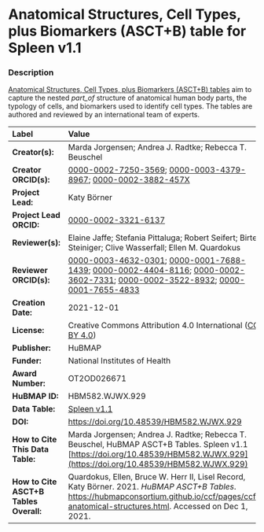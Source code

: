 # Anatomical Structures, Cell Types, plus Biomarkers (ASCT+B) table for Spleen v1.1

### Description
[Anatomical Structures, Cell Types, plus Biomarkers (ASCT+B) tables](https://hubmapconsortium.github.io/ccf/pages/ccf-anatomical-structures.html) aim to capture the nested *part_of* structure of anatomical human body parts, the typology of cells, and biomarkers used to identify cell types. The tables are authored and reviewed by an international team of experts.

| Label | Value |
| :------------- |:-------------|
| **Creator(s):** | Marda Jorgensen; Andrea J. Radtke; Rebecca T. Beuschel |
| **Creator ORCID(s):** | [0000-0002-7250-3569](https://orcid.org/0000-0002-7250-3569); [0000-0003-4379-8967](https://orcid.org/0000-0003-4379-8967); [0000-0002-3882-457X](https://orcid.org/0000-0002-3882-457X) |
| **Project Lead:** | Katy B&ouml;rner |
| **Project Lead ORCID:** | [0000-0002-3321-6137](https://orcid.org/0000-0002-3321-6137) |
| **Reviewer(s):** | Elaine Jaffe; Stefania Pittaluga; Robert Seifert; Birte Steiniger; Clive Wasserfall; Ellen M. Quardokus   |
| **Reviewer ORCID(s):** | [0000-0003-4632-0301](https://orcid.org/0000-0003-4632-0301); [0000-0001-7688-1439](https://orcid.org/0000-0001-7688-1439); [0000-0002-4404-8116](https://orcid.org/0000-0002-4404-8116); [0000-0002-3602-7331](https://orcid.org/0000-0002-3602-7331); [0000-0002-3522-8932](https://orcid.org/0000-0002-3522-8932); [0000-0001-7655-4833](https://orcid.org/0000-0001-7655-4833) |
| **Creation Date:** | 2021-12-01 |
| **License:** | Creative Commons Attribution 4.0 International ([CC BY 4.0](https://creativecommons.org/licenses/by/4.0/)) |
| **Publisher:** | HuBMAP |
| **Funder:** | National Institutes of Health |
| **Award Number:** | OT2OD026671 |
| **HuBMAP ID:** | HBM582.WJWX.929 |
| **Data Table:** |  [Spleen v1.1](https://hubmapconsortium.github.io/ccf-releases/v1.1/asct-b/ASCT-B_VH_Spleen.csv) |
| **DOI:** | https://doi.org/10.48539/HBM582.WJWX.929 |
| **How to Cite This Data Table:** | Marda Jorgensen; Andrea J. Radtke; Rebecca T. Beuschel, HuBMAP ASCT+B Tables. Spleen v1.1 [https://doi.org/10.48539/HBM582.WJWX.929](https://doi.org/10.48539/HBM582.WJWX.929) |
| **How to Cite ASCT+B Tables Overall:** | Quardokus, Ellen, Bruce W. Herr II, Lisel Record, Katy B&ouml;rner. 2021. *HuBMAP ASCT+B Tables*. https://hubmapconsortium.github.io/ccf/pages/ccf-anatomical-structures.html. Accessed on Dec 1, 2021. |
